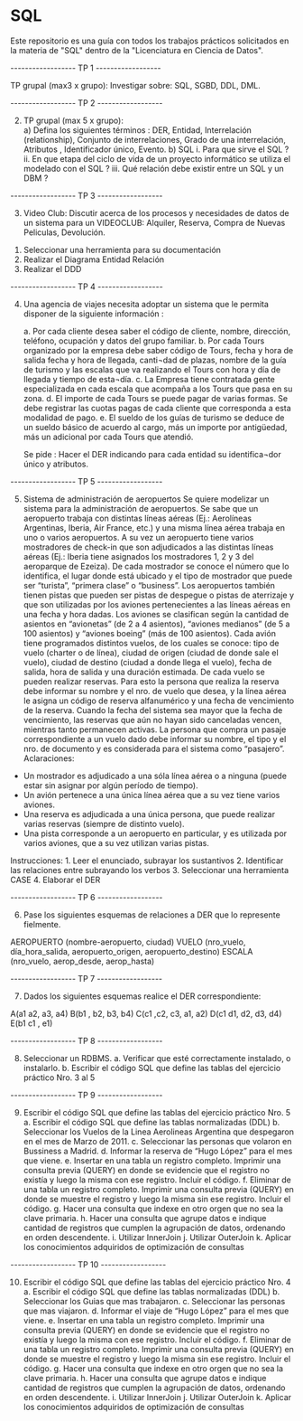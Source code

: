 # SQL

Este repositorio es una guía con todos los trabajos prácticos solicitados en la materia de "SQL" dentro de la "Licenciatura en Ciencia de Datos".


------------------     TP 1     ------------------      

TP grupal (max3 x grupo):  Investigar sobre: SQL, SGBD, DDL, DML.


------------------     TP 2     ------------------

2)	TP grupal (max 5 x grupo):  
  a)	 Defina los siguientes términos : DER, Entidad, Interrelación (relationship), Conjunto de interrelaciones, Grado de una interrelación, Atributos , Identificador único, Evento. 
  b)	SQL
    i.	Para que sirve el SQL  ?
    ii.	En que etapa del ciclo de vida de un proyecto informático se utiliza el modelado con el SQL ?
    iii.	Qué relación debe existir entre un SQL y un DBM ?


------------------     TP 3     ------------------

3)	Video Club: Discutir acerca de los procesos y necesidades de datos de un sistema para un VIDEOCLUB: Alquiler, Reserva, Compra de Nuevas Peliculas, Devolución.
  1.	Seleccionar una herramienta para su documentación
  2.	Realizar el Diagrama Entidad Relación
  3.	Realizar el DDD


------------------     TP 4     ------------------

4)	Una agencia de viajes necesita adoptar un sistema que le permita disponer de la siguiente información :

    a.	Por cada cliente desea saber el código de cliente, nombre, dirección, teléfono, ocupación    y datos del grupo familiar.
    b.	Por cada Tours organizado por la empresa debe saber código de Tours, fecha y hora de salida fecha y hora de llegada, canti¬dad de plazas, nombre de la guía de turismo y las escalas que va realizando el Tours con hora y día de llegada y tiempo de esta¬día.
    c.	La Empresa tiene contratada gente especializada en cada escala que acompaña a los Tours que pasa en su zona.
    d.	El importe de cada Tours se puede pagar de varias formas.  Se debe registrar las cuotas pagas de cada cliente que corresponda a esta modalidad de pago.
    e.	El sueldo de los guías de turismo se deduce de un sueldo básico de acuerdo al cargo, más un importe por antigüedad, más un adicional por cada Tours que atendió.

	Se pide :
	  Hacer el DER indicando para cada entidad su identifica¬dor único y atributos.


------------------     TP 5     ------------------

5)	Sistema de administración de aeropuertos
Se quiere modelizar un sistema para la administración de aeropuertos. Se sabe que un aeropuerto trabaja con distintas líneas aéreas (Ej.: Aerolíneas Argentinas, Iberia, Air France, etc.) y una misma línea aérea trabaja en uno o varios aeropuertos.
A su vez un aeropuerto tiene varios mostradores de check-in que son adjudicados a las distintas líneas aéreas (Ej.: Iberia tiene asignados los mostradores 1, 2 y 3 del aeroparque de Ezeiza). De cada mostrador se conoce el número que lo identifica, el lugar donde está ubicado y el tipo de mostrador que puede ser “turista”, “primera clase” o “business”.
Los aeropuertos también tienen pistas que pueden ser pistas de despegue o pistas de aterrizaje y que son utilizadas por los aviones pertenecientes a las líneas aéreas en una fecha y hora dadas. Los aviones se clasifican según la cantidad de asientos en “avionetas” (de 2 a 4 asientos), “aviones medianos” (de 5 a 100 asientos) y “aviones boeing” (más de 100 asientos).
Cada avión tiene programados distintos vuelos, de los cuales se conoce: tipo de vuelo (charter o de línea), ciudad de origen (ciudad de donde sale el vuelo), ciudad de destino (ciudad a donde llega el vuelo), fecha de salida, hora de salida y una duración estimada.
De cada vuelo se pueden realizar reservas. Para esto la persona que realiza la reserva debe informar su nombre y el nro. de vuelo que desea, y la línea aérea le asigna un código de reserva alfanumérico y una fecha de vencimiento de la reserva. Cuando la fecha del sistema sea mayor que la fecha de vencimiento, las reservas que aún no hayan sido canceladas vencen, mientras tanto permanecen activas. 
La persona que compra un pasaje correspondiente a un vuelo dado debe informar su nombre, el tipo y el nro. de documento y es considerada para el sistema como “pasajero”.
Aclaraciones:
- Un mostrador es adjudicado a una sóla línea aérea o a ninguna (puede estar sin asignar por algún período de tiempo).
- Un avión pertenece a una única línea aérea que a su vez tiene varios aviones.
- Una reserva es adjudicada a una única persona, que puede realizar varias reservas (siempre de distinto vuelo).
- Una pista corresponde a un aeropuerto en particular, y es utilizada por varios aviones, que a su vez utilizan varias pistas.

Instrucciones:
    1.	Leer el enunciado, subrayar los sustantivos
    2.	Identificar las relaciones entre subrayando los verbos
    3.	Seleccionar una herramienta CASE
    4.	Elaborar el DER


------------------     TP 6     ------------------

6)	Pase los siguientes esquemas de relaciones a DER que lo represente fielmente.

AEROPUERTO (nombre-aeropuerto, ciudad)
VUELO (nro_vuelo, día_hora_salida, aeropuerto_origen, aeropuerto_destino)
ESCALA (nro_vuelo, aerop_desde, aerop_hasta)


------------------     TP 7     ------------------

7)	Dados los siguientes esquemas realice el DER correspondiente:

A(a1 a2, a3, a4)
B(b1 , b2,  b3,  b4)
C(c1 ,c2, c3, a1, a2)
D(c1 d1, d2, d3, d4)
E(b1 c1 , e1)


------------------     TP 8     ------------------

8)	Seleccionar un RDBMS.
  a.	Verificar que esté correctamente instalado, o instalarlo.
  b.	Escribir el código SQL que define las tablas del ejercicio práctico Nro. 3 al 5



------------------     TP 9     ------------------

9)	Escribir el código SQL que define las tablas del ejercicio práctico Nro. 5
    a.	Escribir el código SQL que define las tablas normalizadas (DDL)
    b.	Seleccionar los Vuelos de la Linea Aerolineas Argentina que despegaron en el mes de Marzo de 2011.
    c.	Seleccionar las personas que volaron en Bussiness a Madrid.
    d.	Informar la reserva de “Hugo López” para el mes que viene.
    e.	Insertar en una tabla un registro completo. Imprimir una consulta previa (QUERY) en donde se evidencie que el registro no existía y luego la misma con ese registro. Incluir el código.
    f.	Eliminar de una tabla un registro completo. Imprimir una consulta previa (QUERY) en donde se muestre el registro y luego la misma sin ese registro. Incluir el código.
    g.	Hacer una consulta que indexe en otro orgen que no sea la clave primaria.
    h.	Hacer una consulta que agrupe datos e indique cantidad de registros que cumplen la agrupación de datos, ordenando en orden descendente.
    i.	Utilizar InnerJoin
    j.	Utilizar OuterJoin
    k.	Aplicar los conocimientos adquiridos de optimización de consultas


------------------     TP 10     ------------------

10)	Escribir el código SQL que define las tablas del ejercicio práctico Nro. 4
    a.	Escribir el código SQL que define las tablas normalizadas (DDL)
    b.	Seleccionar los Guias que mas trabajaron.
    c.	Seleccionar las personas que mas viajaron.
    d.	Informar el viaje de “Hugo López” para el mes que viene.
    e.	Insertar en una tabla un registro completo. Imprimir una consulta previa (QUERY) en donde se evidencie que el registro no existía y luego la misma con ese registro. Incluir el código.
    f.	Eliminar de una tabla un registro completo. Imprimir una consulta previa (QUERY) en donde se muestre el registro y luego la misma sin ese registro. Incluir el código.
    g.	Hacer una consulta que indexe en otro orgen que no sea la clave primaria.
    h.	Hacer una consulta que agrupe datos e indique cantidad de registros que cumplen la agrupación de datos, ordenando en orden descendente.
    i.	Utilizar InnerJoin
    j.	Utilizar OuterJoin
    k.	Aplicar los conocimientos adquiridos de optimización de consultas












    
